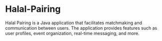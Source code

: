 # Halal-Pairing
Halal Pairing is a Java application that facilitates matchmaking and communication between users. The application provides features such as user profiles, event organization, real-time messaging, and more.
